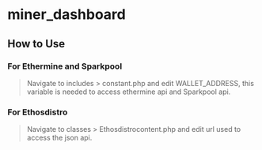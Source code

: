 # miner_dashboard
## How to Use
### For Ethermine and Sparkpool
> Navigate to includes > constant.php and edit WALLET_ADDRESS, this variable is needed to access ethermine api and Sparkpool api.

### For Ethosdistro
> Navigate to classes > Ethosdistrocontent.php and edit url used to access the json api.
